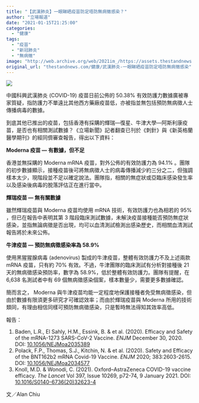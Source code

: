 ```yaml
---
title: "【武漢肺炎】一眼睇晒疫苗防定唔防無病徵感染？"
author: "立場報道"
date: "2021-01-15T21:25:00"
categories:
  - "健康"
tags:
  - "疫苗"
  - "新冠肺炎"
  - "無病徵"
image: "http://web.archive.org/web/2021im_/https://assets.thestandnews.com/media/photos/20210115-2120copy_YXv5Z_pTfXYHl.png"
original_url: "thestandnews.com/健康/武漢肺炎-一眼睇晒疫苗防定唔防無病徵感染"
---
```

![](http://web.archive.org/web/2021im_/https://assets.thestandnews.com/media/photos/20210115-2120copy_YXv5Z_pTfXYHl.png)

中國科興武漢肺炎 (COVID-19) 疫苗日前公佈的 50.38% 有效防護力數據廣被專家質疑，指防護力不單遠比其他西方藥廠疫苗低，亦被指並無包括預防無病徵人士傳播病毒的數據。

到底其他已推出的疫苗，包括香港有採購的輝瑞—復星、牛津大學—阿斯利康疫苗，是否也有相關測試數據？《立場新聞》記者翻查已刊於《刺針》與《新英格蘭醫學期刊》的經同儕審查報告，得出以下資料：

**Moderna 疫苗 — 有數據，但不足**

香港並無採購的 Moderna mRNA 疫苗，對外公佈的有效防護力為 94.1% 。團隊的初步數據顯示，接種疫苗後可將無病徵人士的病毒傳播減少約三分之二，但強調樣本太少，現階段並不足以確定說法。團隊指，相關的無症狀或亞臨床感染發生率以及感染後病毒的脫落評估正在進行當中。

**輝瑞疫苗 — 無有關數據**

雖然輝瑞疫苗與 Moderna 疫苗均使用 mRNA 技術，有效防護力也為相若的 95% ，但已在報告中表明其第 3 階段臨床測試數據，未解決疫苗接種能否預防無症狀感染，並指無論病徵是否出現，均可以血清測試檢測出感染歷史，而相關血清測試報告將於未來公佈。

**牛津疫苗 — 預防無病徵感染率為 58.9%**

使用黑猩猩腺病毒 (adenovirus) 製成的牛津疫苗，整體有效防護力不及上述兩款 mRNA 疫苗，只有約 70% 有效。不過，牛津團隊的臨床測試有分析對接種後 21 天的無病徵感染預防率，數字為 58.9%，低於整體有效防護力。團隊有提醒，在 6,638 名測試者中有 69 個無病徵感染個案，樣本數量少，需要更多數據確認。

簡而言之， Moderna 與牛津疫苗均能一定程度地保護接種者免受無病徵感染，但由於數據有限須更多研究才可確認效率；而由於輝瑞疫苗與 Moderna 所用的技術類同，有理由相信同樣可預防無病徵感染，只是暫時無法得知其效率高低。

報告：

1.  Baden, L.R., El Sahly, H.M., Essink, B. & et al. (2020). Efficacy and Safety of the mRNA-1273 SARS-CoV-2 Vaccine. _ENJM_ December 30, 2020. DOI: [10.1056/NEJMoa2035389](http://web.archive.org/web/20211229092617/https://www.nejm.org/doi/10.1056/NEJMoa2035389)
2.  Polack, F.P., Thomas, S.J., Kitchin, N. & et al. (2020). Safety and Efficacy of the BNT162b2 mRNA Covid-19 Vaccine. _ENJM_ 2020; 383:2603-2615. DOI: [10.1056/NEJMoa2034577](http://web.archive.org/web/20211229092617/https://www.nejm.org/doi/10.1056/NEJMoa2034577)
3.  Knoll, M.D. & Wonodi, C. (2021). Oxford–AstraZeneca COVID-19 vaccine efficacy. _The Lancet_ Vol 397, Issue 10269, p72-74, 9 January 2021. DOI: [10.1016/S0140-6736(20)32623-4](http://web.archive.org/web/20211229092617/https://doi.org/10.1016/S0140-6736(20)32623-4)

文／Alan Chiu